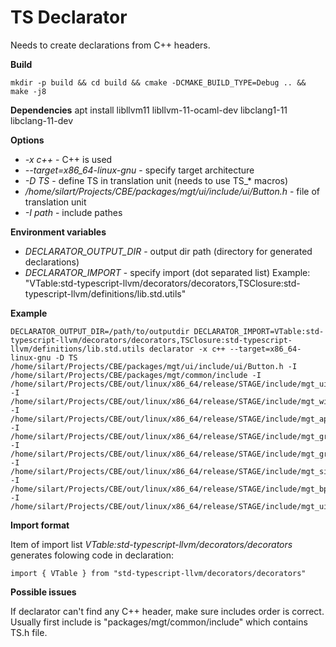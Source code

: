 # TS Declarator

Needs to create declarations from C++ headers.

**Build**
```
mkdir -p build && cd build && cmake -DCMAKE_BUILD_TYPE=Debug .. && make -j8
```

**Dependencies**
apt install libllvm11 libllvm-11-ocaml-dev libclang1-11 libclang-11-dev

**Options**
- *-x c++* - C++ is used
- *--target=x86_64-linux-gnu* - specify target architecture
- *-D TS* - define TS in translation unit (needs to use TS_* macros)
- */home/silart/Projects/CBE/packages/mgt/ui/include/ui/Button.h* - file of translation unit
- *-I path* - include pathes

**Environment variables**
- *DECLARATOR_OUTPUT_DIR* - output dir path (directory for generated declarations)
- *DECLARATOR_IMPORT* - specify import (dot separated list) Example: "VTable:std-typescript-llvm/decorators/decorators,TSClosure:std-typescript-llvm/definitions/lib.std.utils"

**Example**

```
DECLARATOR_OUTPUT_DIR=/path/to/outputdir DECLARATOR_IMPORT=VTable:std-typescript-llvm/decorators/decorators,TSClosure:std-typescript-llvm/definitions/lib.std.utils declarator -x c++ --target=x86_64-linux-gnu -D TS /home/silart/Projects/CBE/packages/mgt/ui/include/ui/Button.h -I /home/silart/Projects/CBE/packages/mgt/common/include -I /home/silart/Projects/CBE/out/linux/x86_64/release/STAGE/include/mgt_ui -I /home/silart/Projects/CBE/out/linux/x86_64/release/STAGE/include/mgt_window -I /home/silart/Projects/CBE/out/linux/x86_64/release/STAGE/include/mgt_app -I /home/silart/Projects/CBE/out/linux/x86_64/release/STAGE/include/mgt_graphics -I /home/silart/Projects/CBE/out/linux/x86_64/release/STAGE/include/mgt_graphics/graphics -I /home/silart/Projects/CBE/out/linux/x86_64/release/STAGE/include/mgt_signals -I /home/silart/Projects/CBE/out/linux/x86_64/release/STAGE/include/mgt_bpl -I /home/silart/Projects/CBE/out/linux/x86_64/release/STAGE/include/mgt_ui/ui
```

**Import format**

Item of import list *VTable:std-typescript-llvm/decorators/decorators* generates folowing code in declaration:

```
import { VTable } from "std-typescript-llvm/decorators/decorators"
```

**Possible issues**

If declarator can't find any C++ header, make sure includes order is correct. Usually first include is "packages/mgt/common/include" which contains TS.h file.